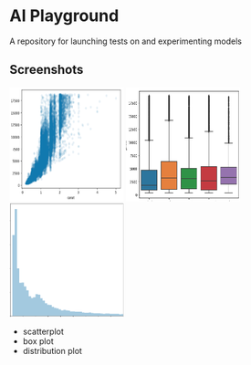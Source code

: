 # AI Playground

A repository for launching tests on and experimenting models

## Screenshots

<img src="screenshots/scatter_plot1.png" width="200" height="200">
<img src="screenshots/box_plot1.png" width="200" height="200">
<img src="screenshots/dist_plot1.png" width="200" height="200">

- scatterplot
- box plot
- distribution plot
